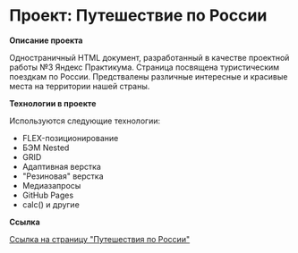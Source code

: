 # Проект: Путешествие по России

**Описание проекта**

Одностраничный HTML документ, разработанный в качестве проектной работы №3 Яндекс Практикума. 
Страница посвящена туристическим поездкам по России. Предствалены различные интересные и красивые места на территории нашей страны. 

**Технологии в проекте**

Используются следующие технологии: 
* FLEX-позиционирование
* БЭМ Nested 
* GRID 
* Адаптивная верстка 
* "Резиновая" верстка
* Медиазапросы
* GitHub Pages 
* calc() и другие

**Ссылка**

[Ссылка на страницу "Путешествия по России"](https://prosvirninrs.github.io/russian-travel/)
